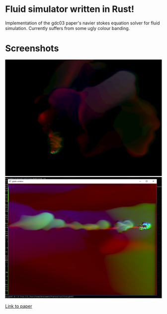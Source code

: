 # Fluid simulator written in Rust!
Implementation of the gdc03 paper's navier stokes equation solver for fluid simulation. Currently suffers from some ugly colour banding.

# Screenshots

![Screenshot0](/screenshots/screen_00.png)
![Screenshot1](/screenshots/screen_01.png)

[Link to paper](http://www.intpowertechcorp.com/GDC03.pdf)
